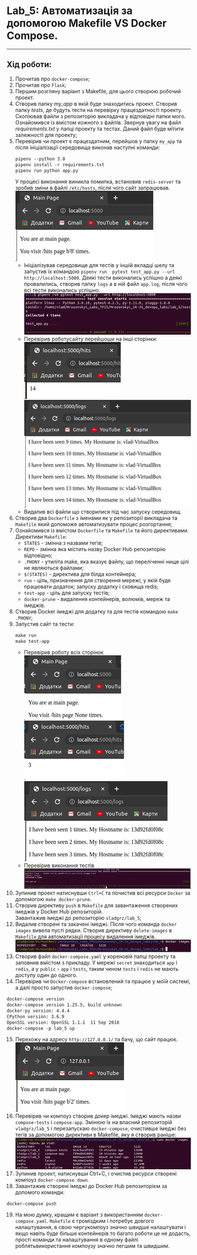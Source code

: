 # Lab_5: Автоматизація за допомогою Makefile VS Docker Compose.

****

## Хід роботи:
1. Прочитав про `docker-compose`;
2. Прочитав про `Flask`;
3. Першим розгляну варіант з Makefile, для цього створюю робочий проект.
4. Створив папку _my_app_ в якій буде знаходитись проект. Створив папку _tests_, де будуть тести на 
   перевірку працездатності проекту. Скопіював файли з репозиторію викладача у відповідні папки 
   мого. Ознайомився із вмістом кожного з файлів. Звернув увагу на файл _requirements.txt_ у папці 
   проекту та тестах. Даний файл буде мітити залежності для проекту;
5. Перевірив чи проект є працездатним, перейшов у папку `my_app` та після ініціалізації середовища 
   виконав 
   наступні команди:
   ```
   pipenv --python 3.8
   pipenv install -r requirements.txt
   pipenv run python app.py
   ```
   У процесі виконання виникла помилка, встановив `redis-server` та зробив зміни в файлі `/etc/hosts`,
   після чого сайт запрацював.
   ![site](imgs/site.png "site")
   - Ініціалізував середовище для тестів у іншій вкладці шелу та запустив їх командою `pipenv run 
     pytest test_app.py --url http://localhost:5000`.
      Деякі тести виконались успішно а деякі провалились, створив папку `logs` а в ній файл `app.log`,
     після чого всі тести виконались успішно.
      ![tests](imgs/tests.png "tests")
   - Перевірив роботусайту перейшоши на інші сторінки:
      ![hits](imgs/hits.png "hits")
      ![logs](imgs/logs.png "logs")
   - Видалив всі файли що створилися під час запуску середовищ.
6. Створив два `Dockerfile` з іменами як у репозиторії викладача та `Makefile` який допоможе 
   автоматизувати процес розгортання;
7. Ознайомився із вмістом `Dockerfile` та `Makefile` та його директивами.  
    Директиви `Makefile`:  
    - `STATES` - змінна з назвами тегів;
    - `REPO` - змінна яка містить назву Docker Hub репозиторію відповідно;
    - `.PHONY` - утиліта make, яка вказує файлу, що переліченні нище цілі не являються файлами;
    - `$(STATES)` - директива для білда контейнера;
    - `run`  -  ціль, призначення для створення мережі, у якій буде працювати додаток; запуску 
      додатку і сховища redis;
    - `test-app` - ціль для запуску тестів;
    - `docker-prune` - видалення контейнерів, волюмів, мереж та імеджів.
8. Створив Docker імеджі для додатку та для тестів командою `make .PHONY`;
9. Запустив сайт та тести:
   ```
   make run
   make test-app
   ```
   - Перевірив роботу всіх сторінок  
      ![main page](imgs/site2.png "Main page")
      ![hits page](imgs/site2_hits.png "hits page")
      ![logs page](imgs/site2_logs.png "logs page")
   - Перевірив виконання тестів
      ![tests](imgs/tests2.png "Tests")
10. Зупинив проект натиснувши `Ctrl+C` та почистив всі ресурси `Docker` за допомогою `make docker-prune`.
11. Створив директиву `push` в `Makefile` для завантаження створених імеджів у Docker Hub репозиторій.  
    Завантажив імеджі до репозиторію `vladgrz/lab_5`;
12. Видалив створені та закачені імеджі. Після чого команда `docker images` вивела пусті рядки. 
    Створив директиву `delete-images` в `Makefile` для автоматизації процесу видалення імеджів.
   ![images](imgs/images.png "images")
13. Cтворив файл `docker-compose.yaml` у кореновій папці проекту та заповнив вмістом з прикладу. У 
    мережі `secret` знаходиться `app` і `redis`, а у `public` - `app` і `tests`, таким чином `tests` 
    i `redis` не мають доступу один до одного.
14. Перевірив чи `Docker-compose` встановлений та працює у моїй системі, а далі просто запустив 
    `docker-compose`;
```
docker-compose version
docker-compose version 1.25.5, build unknown
docker-py version: 4.4.4
CPython version: 3.6.9
OpenSSL version: OpenSSL 1.1.1  11 Sep 2018
docker-compose -p lab_5 up
```
15. Перехожу на адресу `http://127.0.0.1/` та бачу, що сайт працює.
   ![main](imgs/site3main.png "main")
16. Перевірив чи компоуз створив докер імеджі. Імеджі мають назви `compose-tests` і `compose-app`. 
    Змінюю їх на власний репозиторій `vladgrz/lab_5` і перезапускаю `docker-compose`, 
    очистивше імеджі без тегів за допомогою директиви в Makefile, яку я створив раніше: 
    ![imgs](imgs/imges.png "imges")
17. Зупинив проект, натиснувши Ctrl+C, і очистив ресурси створені компоуз `docker-compose down`.
18. Завантажив створені імеджі до Docker Hub репозиторієм за допомого команди:
   ```
   docker-compose push
   ```
19. На мою думку, кращим є варіант з використанням `docker-compose.yaml`. `Makefile` є громіздким і 
    потребує довгого налаштування, в свою чергукомпоуз значно швидше налаштувати і якщо навіть буде 
    більше контейнерів то багато роботи це не додасть, прості команди та налаштування в одному файлі 
    роблятьвикористання компоузу значно легшим та швидшим.